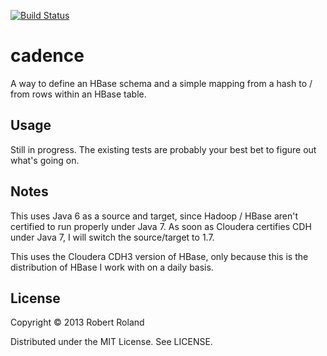 [![Build Status](https://travis-ci.org/robertrolandorg/cadence.png)](https://travis-ci.org/robertrolandorg/cadence)

# cadence

A way to define an HBase schema and a simple mapping from a hash to / from rows
within an HBase table.

## Usage

Still in progress. The existing tests are probably your best bet to figure out what's
going on.

## Notes

This uses Java 6 as a source and target, since Hadoop / HBase aren't certified to run
properly under Java 7. As soon as Cloudera certifies CDH under Java 7, I will switch
the source/target to 1.7.

This uses the Cloudera CDH3 version of HBase, only because this is the distribution
of HBase I work with on a daily basis.

## License

Copyright © 2013 Robert Roland

Distributed under the MIT License. See LICENSE.
